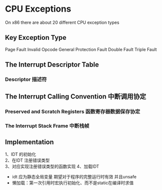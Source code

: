 # CPU Exceptions

On x86 there are about 20 different CPU exception types

## Key Exception Type

Page Fault
Invalid Opcode
General Protection Fault
Double Fault
Triple Fault

## The Interrupt Descriptor Table

### Descriptor 描述符

## The Interrupt Calling Convention 中断调用协定

### Preserved and Scratch Registers 函数寄存器数据保存协定

### The Interrupt Stack Frame 中断栈帧

## Implementation

1、IDT 的初始化  
2、在IDT 注册错误类型  
3、对应实现注册错误类型的函数实现
4、加载IDT
* idt 应为静态全局变量 期望对于程序的完整运行时有效 并且unsafe 
* 懒加载：第一次引用时宏执行初始化、而不是static在编译时求值 
